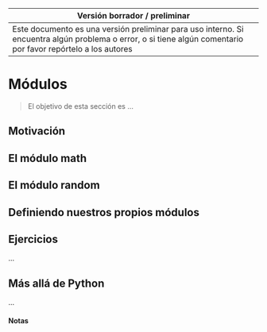 Versión borrador / preliminar |
-------------------|
Este documento es una versión preliminar para uso interno. Si encuentra algún problema o error, o si tiene algún comentario por favor repórtelo a los autores|


# Módulos

> El objetivo de esta sección es ...


## Motivación


## El módulo math


## El módulo random


## Definiendo nuestros propios módulos



## Ejercicios

...


## Más allá de Python

...


#### Notas 

